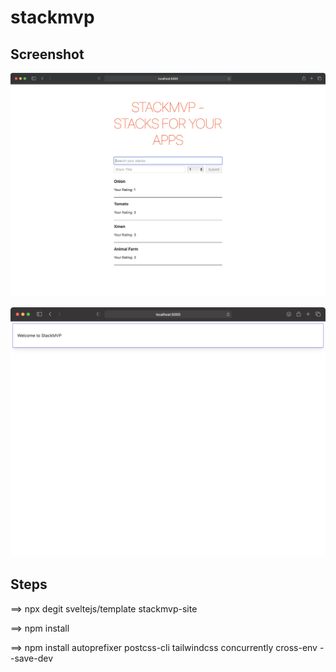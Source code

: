 # stackmvp

## Screenshot

![Screenshot](https://raw.githubusercontent.com/arunabhdas/stackmvp/main/screenshots/screenshot_1.png)

![StackMVP-site](https://raw.githubusercontent.com/arunabhdas/stackmvp/main/screenshots/screenshot_2.png)


## Steps


==> npx degit sveltejs/template stackmvp-site

==> npm install

==> npm install autoprefixer postcss-cli tailwindcss concurrently cross-env --save-dev